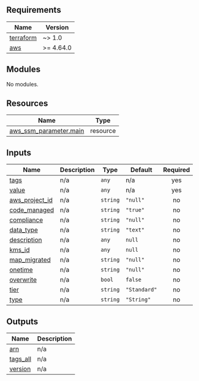 <!-- BEGIN_TF_DOCS -->
## Requirements

| Name | Version |
|------|---------|
| <a name="requirement_terraform"></a> [terraform](#requirement\_terraform) | ~> 1.0 |
| <a name="requirement_aws"></a> [aws](#requirement\_aws) | >= 4.64.0 |

## Modules

No modules.

## Resources

| Name | Type |
|------|------|
| [aws_ssm_parameter.main](https://registry.terraform.io/providers/hashicorp/aws/latest/docs/resources/ssm_parameter) | resource |

## Inputs

| Name | Description | Type | Default | Required |
|------|-------------|------|---------|:--------:|
| <a name="input_tags"></a> [tags](#input\_tags) | n/a | `any` | n/a | yes |
| <a name="input_value"></a> [value](#input\_value) | n/a | `any` | n/a | yes |
| <a name="input_aws_project_id"></a> [aws\_project\_id](#input\_aws\_project\_id) | n/a | `string` | `"null"` | no |
| <a name="input_code_managed"></a> [code\_managed](#input\_code\_managed) | n/a | `string` | `"true"` | no |
| <a name="input_compliance"></a> [compliance](#input\_compliance) | n/a | `string` | `"null"` | no |
| <a name="input_data_type"></a> [data\_type](#input\_data\_type) | n/a | `string` | `"text"` | no |
| <a name="input_description"></a> [description](#input\_description) | n/a | `any` | `null` | no |
| <a name="input_kms_id"></a> [kms\_id](#input\_kms\_id) | n/a | `any` | `null` | no |
| <a name="input_map_migrated"></a> [map\_migrated](#input\_map\_migrated) | n/a | `string` | `"null"` | no |
| <a name="input_onetime"></a> [onetime](#input\_onetime) | n/a | `string` | `"null"` | no |
| <a name="input_overwrite"></a> [overwrite](#input\_overwrite) | n/a | `bool` | `false` | no |
| <a name="input_tier"></a> [tier](#input\_tier) | n/a | `string` | `"Standard"` | no |
| <a name="input_type"></a> [type](#input\_type) | n/a | `string` | `"String"` | no |

## Outputs

| Name | Description |
|------|-------------|
| <a name="output_arn"></a> [arn](#output\_arn) | n/a |
| <a name="output_tags_all"></a> [tags\_all](#output\_tags\_all) | n/a |
| <a name="output_version"></a> [version](#output\_version) | n/a |
<!-- END_TF_DOCS -->